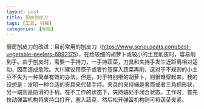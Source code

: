 ```yaml
---
layout: post
title: 厨房刨皮刀
tags: [工具, 机械]
categories: [发明]
---
```


厨房刨皮刀的改进：目前常用的刨皮刀（<https://www.seriouseats.com/best-vegetable-peelers-6892175>），在给较细的胡萝卜或较小的土豆削皮时，容易削到手。由于刨皮时，需要一手持刀，一手持蔬菜，刀具和夹持手发生近距离相对运动，因而造成危险。大川建议用筷子或者竹签穿入蔬菜再削，这对于不规则的小土豆不失为一种简单有效的办法。但是，对于特别细的胡萝卜，则很难穿起来。我的设想是：发明一种合适的夹具来代替手持。夹具的夹持端是套筒或者三角抓形状，另一端则是防滑的手柄。在不工作的状态下，夹持端处于闭合状态。工作时，首先拉动弹簧机构将夹持口打开，塞入蔬菜，然后松开弹簧机构则可将蔬菜夹紧。
